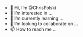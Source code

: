 - 👋 Hi, I’m @ChrisPolski
- 👀 I’m interested in ...
- 🌱 I’m currently learning ...
- 💞️ I’m looking to collaborate on ...
- 📫 How to reach me ...

<!---
ChrisPolski/ChrisPolski is a ✨ special ✨ repository because its `README.md` (this file) appears on your GitHub profile.
You can click the Preview link to take a look at your changes.
--->
